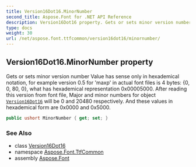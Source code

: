 ```yaml
---
title: Version16Dot16.MinorNumber
second_title: Aspose.Font for .NET API Reference
description: Version16Dot16 property. Gets or sets minor version number Value has sense only in hexademical notation for example version 0.5 for maxp in actual font files is 4 bytes 0 0 80 0 what has hexademical representation 0x00005000. After reading this version from font file Major and minor numbers for object Version16Dot16 will be 0 and 20480 respectively. And these values in hexademical form are 0x0000 and 0x5000
type: docs
weight: 30
url: /net/aspose.font.ttfcommon/version16dot16/minornumber/
---
```

## Version16Dot16.MinorNumber property

Gets or sets minor version number Value has sense only in hexademical notation, for example version 0.5 for 'maxp' in actual font files is 4 bytes: {0, 0, 80, 0}, what has hexademical representation 0x00005000. After reading this version from font file, Major and minor numbers for object [`Version16Dot16`](../) will be 0 and 20480 respectively. And these values in hexademical form are 0x0000 and 0x5000.

```csharp
public ushort MinorNumber { get; set; }
```

### See Also

* class [Version16Dot16](../)
* namespace [Aspose.Font.TtfCommon](../../version16dot16/)
* assembly [Aspose.Font](../../../)


